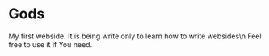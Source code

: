 # Gods
My first webside. It is being write only to learn how to write websides\n
Feel free to use it if You need.
